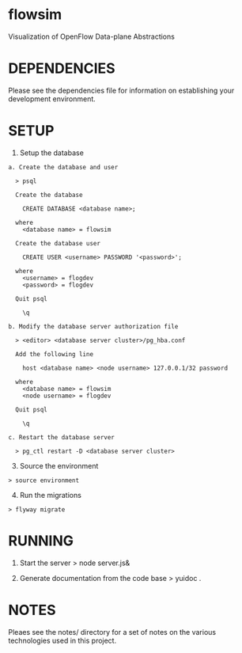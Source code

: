 flowsim
=======
     
  Visualization of OpenFlow Data-plane Abstractions


DEPENDENCIES
============

  Please see the dependencies file for information on establishing your
  development environment.

SETUP
=====

  1) Setup the database

    a. Create the database and user

      > psql
      
      Create the database

        CREATE DATABASE <database name>;

      where
        <database name> = flowsim

      Create the database user

        CREATE USER <username> PASSWORD '<password>';

      where
        <username> = flogdev
        <password> = flogdev
      
      Quit psql

        \q

    b. Modify the database server authorization file

      > <editor> <database server cluster>/pg_hba.conf

      Add the following line

        host <database name> <node username> 127.0.0.1/32 password

      where
        <database name> = flowsim
        <node username> = flogdev

      Quit psql

        \q

    c. Restart the database server

      > pg_ctl restart -D <database server cluster>

  3) Source the environment

    > source environment

  4) Run the migrations

    > flyway migrate

RUNNING
=======

  1) Start the server
    > node server.js&

  2) Generate documentation from the code base
    > yuidoc .

NOTES
=====

  Pleaes see the notes/ directory for a set of notes on the various technologies
  used in this project.

